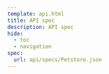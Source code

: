 ```yaml
---
template: api.html
title: API spec
description: API spec
hide:
  - toc
  - navigation
spec:
  url: api/specs/Petstore.json
---
```

